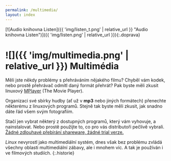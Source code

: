 ```yaml
---
permalink: /multimedia/
layout: index
---
```

[![Audio knihovna Listen]({{ 'img/listen_t.png' | relative_url }} "Audio knihovna Listen")]({{ 'img/listen.png' | relative_url }}){:.doprava}

# ![]({{ 'img/multimedia.png' | relative_url }}) Multimédia

Měli jste někdy problémy s přehráváním nějakého filmu? Chyběl vám kodek, nebo prostě přehrávač odmítl daný formát přehrát? Pak byste měli zkusit linuxový [MPlayer](http://www.mplayerhq.hu/design7/news.html) (The Movie Player).

Organizaci své sbírky hudby (ať už v **mp3** nebo jiných formátech) přenechte některému z linuxových programů. Stejně tak byste měli zkusit, jak snadno dáte řád všem svým fotografiím.

Stačí jen vybrat některý z dostupných programů, který vám vyhovuje, a nainstalovat. Nebo prostě použijte to, co pro vás distributoři pečlivě vybrali. <u>Žádné zdlouhavé přebírání shareware, žádné trial verze.</u>

*Linux* nevyrostl jako multimediální systém, dnes však bez problému zvládá všechny oblasti multimediální zábavy, ale i mnohem víc. A tak je používán i ve filmových studiích.
{:.historie}
